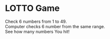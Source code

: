 # LOTTO Game
Check 6 numbers from 1 to 49. <br>
Computer checks 6 number from the same range. <br>
See how many numbers You hit!
